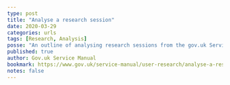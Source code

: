 ```yaml
---
type: post
title: "Analyse a research session"
date: 2020-03-29
categories: urls
tags: [Research, Analysis]
posse: "An outline of analysing research sessions from the gov.uk Service Manual."
published: true
author: Gov.uk Service Manual
bookmark: https://www.gov.uk/service-manual/user-research/analyse-a-research-session
notes: false
---
```


